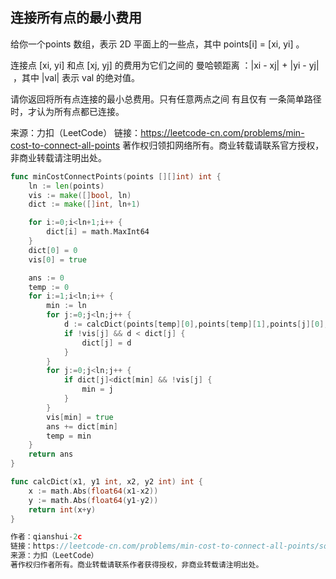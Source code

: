 ## 连接所有点的最小费用

给你一个points 数组，表示 2D 平面上的一些点，其中 points[i] = [xi, yi] 。

连接点 [xi, yi] 和点 [xj, yj] 的费用为它们之间的 曼哈顿距离 ：|xi - xj| + |yi - yj| ，其中 |val| 表示 val 的绝对值。

请你返回将所有点连接的最小总费用。只有任意两点之间 有且仅有 一条简单路径时，才认为所有点都已连接。

来源：力扣（LeetCode）
链接：https://leetcode-cn.com/problems/min-cost-to-connect-all-points
著作权归领扣网络所有。商业转载请联系官方授权，非商业转载请注明出处。
```go
func minCostConnectPoints(points [][]int) int {
	ln := len(points)
	vis := make([]bool, ln)
	dict := make([]int, ln+1)

	for i:=0;i<ln+1;i++ {
		dict[i] = math.MaxInt64
	}
	dict[0] = 0
	vis[0] = true

	ans := 0
	temp := 0
	for i:=1;i<ln;i++ {
		min := ln
		for j:=0;j<ln;j++ {
			d := calcDict(points[temp][0],points[temp][1],points[j][0],points[j][1])
			if !vis[j] && d < dict[j] {
				dict[j] = d
			}
		}
		for j:=0;j<ln;j++ {
			if dict[j]<dict[min] && !vis[j] {
				min = j
			}
		}
		vis[min] = true
		ans += dict[min]
		temp = min
	}
	return ans
}

func calcDict(x1, y1 int, x2, y2 int) int {
	x := math.Abs(float64(x1-x2))
	y := math.Abs(float64(y1-y2))
	return int(x+y)
}

作者：qianshui-2c
链接：https://leetcode-cn.com/problems/min-cost-to-connect-all-points/solution/biao-zhun-primsuan-fa-by-qianshui-2c-f8xz/
来源：力扣（LeetCode）
著作权归作者所有。商业转载请联系作者获得授权，非商业转载请注明出处。
```
